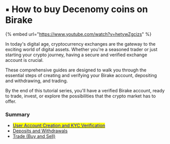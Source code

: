 # ▪ How to buy Decenomy coins on Birake

{% embed url="https://www.youtube.com/watch?v=hetywZgcizs" %}

In today's digital age, cryptocurrency exchanges are the gateway to the exciting world of digital assets. Whether you're a seasoned trader or just starting your crypto journey, having a secure and verified exchange account is crucial.&#x20;

These comprehensive guides are designed to walk you through the essential steps of creating and verifying your Birake account, depositing and withdrawing, and trading.

By the end of this tutorial series, you'll have a verified Birake account, ready to trade, invest, or explore the possibilities that the crypto market has to offer.

### Summary

* [<mark style="color:blue;">User Account Creation and KYC Verification</mark> ](user-account-creation-and-kyc-verification.md)
* [Deposits and Withdrawals](deposits-and-withdrawals.md)
* [Trade (Buy and Sell)](trade-buy-and-sell.md)
